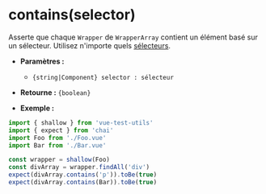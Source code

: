 # contains(selector)

Asserte que chaque `Wrapper` de `WrapperArray` contient un élément basé sur un sélecteur.
Utilisez n'importe quels [sélecteurs](../selectors.md).

- **Paramètres :**
  - `{string|Component} selector : sélecteur`

- **Retourne :** `{boolean}`

- **Exemple :**

```js
import { shallow } from 'vue-test-utils'
import { expect } from 'chai'
import Foo from './Foo.vue'
import Bar from './Bar.vue'

const wrapper = shallow(Foo)
const divArray = wrapper.findAll('div')
expect(divArray.contains('p')).toBe(true)
expect(divArray.contains(Bar)).toBe(true)
```
